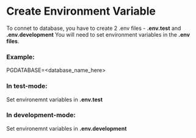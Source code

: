 # Create Environment Variable

To connet to database, you have to create 2 .env files - **.env.test** and **.env.development**
You will need to set environment variables in the **.env files**.

### Example:
PGDATABASE=<database_name_here>


### In test-mode:
Set environemnt variables in **.env.test**


### In development-mode:
Set environemnt variables in **.env.development**

